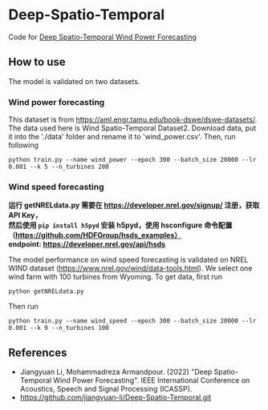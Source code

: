 # Deep-Spatio-Temporal

Code for [Deep Spatio-Temporal Wind Power Forecasting](https://arxiv.org/abs/2109.14530)

## How to use

The model is validated on two datasets.

### Wind power forecasting

This dataset is from <https://aml.engr.tamu.edu/book-dswe/dswe-datasets/>. The data used here is Wind Spatio-Temporal Dataset2. Download data, put it into the './data' folder and rename it to 'wind_power.csv'. Then, run following

```shell
python train.py --name wind_power --epoch 300 --batch_size 20000 --lr 0.001 --k 5 --n_turbines 200
```

### Wind speed forecasting

**运行 getNRELdata.py 需要在 <https://developer.nrel.gov/signup/> 注册，获取API Key，  
然后使用 `pip install h5pyd` 安装 h5pyd，使用 hsconfigure 命令配置（<https://github.com/HDFGroup/hsds_examples）>  
endpoint: <https://developer.nrel.gov/api/hsds>**

The model performance on wind speed forecasting is validated on NREL WIND dataset (<https://www.nrel.gov/wind/data-tools.html>). We select one wind farm with 100 turbines from Wyoming. To get data, first run

```shell
python getNRELdata.py
```

Then run

```shell
python train.py --name wind_speed --epoch 300 --batch_size 20000 --lr 0.001 --k 9 --n_turbines 100
```

## References

* Jiangyuan Li, Mohammadreza Armandpour. (2022) "Deep Spatio-Temporal Wind Power Forecasting". IEEE International Conference on Acoustics, Speech and Signal Processing (ICASSP).
* <https://github.com/jiangyuan-li/Deep-Spatio-Temporal.git>
